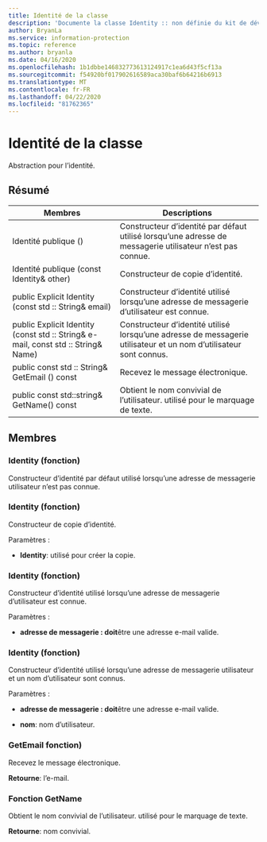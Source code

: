 ```yaml
---
title: Identité de la classe
description: 'Documente la classe Identity :: non définie du kit de développement logiciel (SDK) Microsoft Information Protection (MIP).'
author: BryanLa
ms.service: information-protection
ms.topic: reference
ms.author: bryanla
ms.date: 04/16/2020
ms.openlocfilehash: 1b1dbbe146832773613124917c1ea6d43f5cf13a
ms.sourcegitcommit: f54920bf017902616589aca30baf6b64216b6913
ms.translationtype: MT
ms.contentlocale: fr-FR
ms.lasthandoff: 04/22/2020
ms.locfileid: "81762365"
---
```

# <a name="class-identity"></a>Identité de la classe 
Abstraction pour l’identité.
  
## <a name="summary"></a>Résumé
 Membres                        | Descriptions                                
--------------------------------|---------------------------------------------
Identité publique ()  |  Constructeur d’identité par défaut utilisé lorsqu’une adresse de messagerie utilisateur n’est pas connue.
Identité publique (const Identity& other)  |  Constructeur de copie d’identité.
public Explicit Identity (const std :: String& email)  |  Constructeur d’identité utilisé lorsqu’une adresse de messagerie d’utilisateur est connue.
public Explicit Identity (const std :: String& e-mail, const std :: String& Name)  |  Constructeur d’identité utilisé lorsqu’une adresse de messagerie utilisateur et un nom d’utilisateur sont connus.
public const std :: String& GetEmail () const  |  Recevez le message électronique.
public const std::string& GetName() const  |  Obtient le nom convivial de l’utilisateur. utilisé pour le marquage de texte.
  
## <a name="members"></a>Membres
  
### <a name="identity-function"></a>Identity (fonction)
Constructeur d’identité par défaut utilisé lorsqu’une adresse de messagerie utilisateur n’est pas connue.
  
### <a name="identity-function"></a>Identity (fonction)
Constructeur de copie d’identité.

Paramètres :  
* **Identity**: utilisé pour créer la copie.


  
### <a name="identity-function"></a>Identity (fonction)
Constructeur d’identité utilisé lorsqu’une adresse de messagerie d’utilisateur est connue.

Paramètres :  
* **adresse de messagerie : doit**être une adresse e-mail valide.


  
### <a name="identity-function"></a>Identity (fonction)
Constructeur d’identité utilisé lorsqu’une adresse de messagerie utilisateur et un nom d’utilisateur sont connus.

Paramètres :  
* **adresse de messagerie : doit**être une adresse e-mail valide. 


* **nom**: nom d’utilisateur.


  
### <a name="getemail-function"></a>GetEmail fonction)
Recevez le message électronique.

  
**Retourne**: l’e-mail.
  
### <a name="getname-function"></a>Fonction GetName
Obtient le nom convivial de l’utilisateur. utilisé pour le marquage de texte.

  
**Retourne**: nom convivial.
